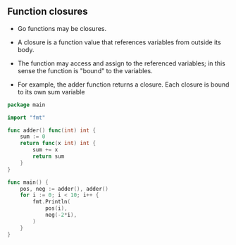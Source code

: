## Function closures
 - Go functions may be closures.
 - A closure is a function value that references variables from outside its body.
 - The function may access and assign to the referenced variables; in this sense the function is "bound" to the variables.

 - For example, the adder function returns a closure. Each closure is bound to its own sum variable

```go
package main

import "fmt"

func adder() func(int) int {
	sum := 0
	return func(x int) int {
		sum += x
		return sum
	}
}

func main() {
	pos, neg := adder(), adder()
	for i := 0; i < 10; i++ {
		fmt.Println(
			pos(i),
			neg(-2*i),
		)
	}
}

```



